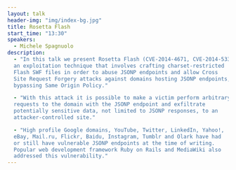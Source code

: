 ```yaml
---
layout: talk
header-img: "img/index-bg.jpg"
title: Rosetta Flash
start_time: "13:30"
speakers:
  - Michele Spagnuolo
description:
  - "In this talk we present Rosetta Flash (CVE-2014-4671, CVE-2014-5333),
  an exploitation technique that involves crafting charset-restricted
  Flash SWF files in order to abuse JSONP endpoints and allow Cross
  Site Request Forgery attacks against domains hosting JSONP endpoints,
  bypassing Same Origin Policy."

  - "With this attack it is possible to make a victim perform arbitrary
  requests to the domain with the JSONP endpoint and exfiltrate
  potentially sensitive data, not limited to JSONP responses, to an
  attacker-controlled site."

  - "High profile Google domains, YouTube, Twitter, LinkedIn, Yahoo!,
  eBay, Mail.ru, Flickr, Baidu, Instagram, Tumblr and Olark have had
  or still have vulnerable JSONP endpoints at the time of writing.
  Popular web development framework Ruby on Rails and MediaWiki also
  addressed this vulnerability."
---
```

